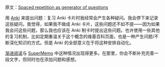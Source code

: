 原文：[Spaced repetition as generator of questions](https://wiki.issarice.com/wiki/Spaced_repetition_as_generator_of_questions)

用 [Anki](https://wiki.issarice.com/wiki/Anki) 来提出问题：复习 Anki 卡片时我经常会产生各种疑问。我会停下来记录这些疑问。我觉得，如果我不做成 Anki 卡片，这些问题还不如不提——因为如果我会问这些问题，那么我也应该在 Anki 制卡时提出这些问题。也许使用一些其他的复习机制，比如定期重温关于这个概念的维基百科页面，也是一种产生问题/不断深化知识的方式。但是 Anki 的全部意义在于将这种安排自动化。

[渐进阅读](https://wiki.issarice.com/wiki/Incremental_reading)与 [SuperMemo](https://wiki.issarice.com/wiki/SuperMemo) 中这种情况出现得更多。在那里，你会不断补充完善一段文字，但同时也在添加问题和感想。